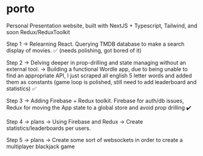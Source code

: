 # porto
Personal Presentation website, built with NextJS + Typescript, Tailwind, and soon Redux/ReduxToolkit

Step 1
-> Relearning React. Querying TMDB database to make a search display of movies. :white_check_mark: (needs polishing, got bored of it)

Step 2
-> Delving deeper in prop-drilling and state managing without an external tool.
-> Building a functional Wordle app, due to being unable to find an appropriate API, I just scraped all english 5 letter words and added them as constants
 (game loop is polished, still need to add leaderboard and statistics) :white_check_mark:

Step 3
-> Adding Firebase + Redux toolkit. Firebase for auth/db issues, Redux for moving the App state to a global store and avoid prop drilling :heavy_check_mark:

Step 4 -> plans 
-> Using Firebase and Redux -> Create statistics/leaderboards per users.

Step 5 -> plans
-> Create some sort of websockets in order to create a multiplayer blackjack game
